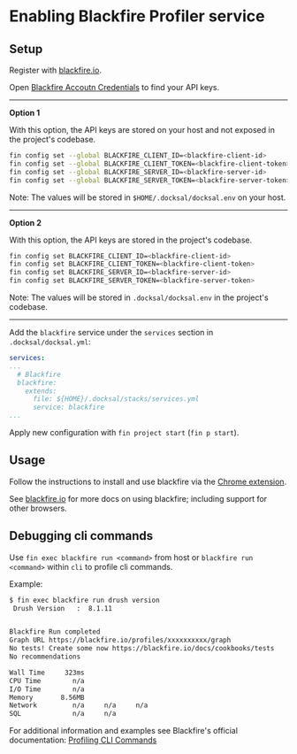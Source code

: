 # Enabling Blackfire Profiler service

## Setup

Register with [blackfire.io](https://blackfire.io/signup).

Open [Blackfire Accoutn Credentials](https://blackfire.io/my/settings/credentials) to find your API keys.

---

**Option 1**

With this option, the API keys are stored on your host and not exposed in the project's codebase.

```bash
fin config set --global BLACKFIRE_CLIENT_ID=<blackfire-client-id>
fin config set --global BLACKFIRE_CLIENT_TOKEN=<blackfire-client-token>
fin config set --global BLACKFIRE_SERVER_ID=<blackfire-server-id>
fin config set --global BLACKFIRE_SERVER_TOKEN=<blackfire-server-token>
```

Note: The values will be stored in `$HOME/.docksal/docksal.env` on your host.

---

**Option 2**

With this option, the API keys are stored in the project's codebase. 

```bash
fin config set BLACKFIRE_CLIENT_ID=<blackfire-client-id>
fin config set BLACKFIRE_CLIENT_TOKEN=<blackfire-client-token>
fin config set BLACKFIRE_SERVER_ID=<blackfire-server-id>
fin config set BLACKFIRE_SERVER_TOKEN=<blackfire-server-token>
```

Note: The values will be stored in `.docksal/docksal.env` in the project's codebase.

---

Add the `blackfire` service under the `services` section in `.docksal/docksal.yml`:

```yaml
services:
...
  # Blackfire
  blackfire:
    extends:
      file: ${HOME}/.docksal/stacks/services.yml
      service: blackfire
...
```

Apply new configuration with `fin project start` (`fin p start`).


## Usage

Follow the instructions to install and use blackfire via the [Chrome extension](https://blackfire.io/docs/integrations/chrome).

See [blackfire.io](https://blackfire.io/docs/introduction) for more docs on using blackfire; including support for other browsers.


## Debugging cli commands

Use `fin exec blackfire run <command>` from host or `blackfire run <command>` within `cli` to profile cli commands.

Example:

```bash
$ fin exec blackfire run drush version
 Drush Version   :  8.1.11 


Blackfire Run completed
Graph URL https://blackfire.io/profiles/xxxxxxxxxx/graph
No tests! Create some now https://blackfire.io/docs/cookbooks/tests
No recommendations

Wall Time     323ms
CPU Time        n/a
I/O Time        n/a
Memory       8.56MB
Network         n/a     n/a     n/a
SQL             n/a     n/a
```
 
For additional information and examples see Blackfire's official documentation: [Profiling CLI Commands](https://blackfire.io/docs/cookbooks/profiling-cli)
